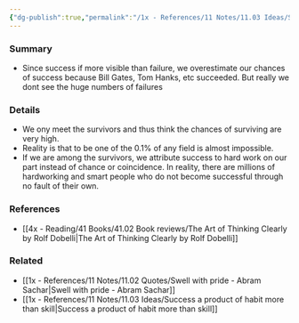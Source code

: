 ```yaml
---
{"dg-publish":true,"permalink":"/1x - References/11 Notes/11.03 Ideas/Survivorship Bias/","title":"Survivorship Bias","noteIcon":"","created":"2023-01-01T17:58:44.000+03:00","updated":"2024-02-14T20:18:23.233+03:00"}
---
```



### Summary
- Since success if more visible than failure, we overestimate our chances of success because Bill Gates, Tom Hanks, etc succeeded. But really we dont see the huge numbers of failures

### Details
- We ony meet the survivors and thus think the chances of surviving are very high. 
- Reality is that to be one of the 0.1% of any field is almost impossible.
- If we are among the survivors, we attribute success to hard work on our part instead of chance or coincidence. In reality, there are millions of hardworking and smart people who do not become successful through no fault of their own.

### References
- [[4x - Reading/41 Books/41.02 Book reviews/The Art of Thinking Clearly by Rolf Dobelli\|The Art of Thinking Clearly by Rolf Dobelli]]

### Related
- [[1x - References/11 Notes/11.02 Quotes/Swell with pride - Abram Sachar\|Swell with pride - Abram Sachar]]
- [[1x - References/11 Notes/11.03 Ideas/Success a product of habit more than skill\|Success a product of habit more than skill]]
